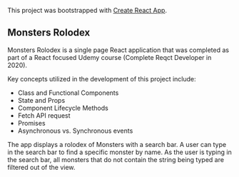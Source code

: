 This project was bootstrapped with [Create React App](https://github.com/facebook/create-react-app).

## Monsters Rolodex

Monsters Rolodex is a single page React application that was completed as part of a React focused Udemy course (Complete Reqct Developer in 2020).

Key concepts utilized in the development of this project include:
- Class and Functional Components
- State and Props
- Component Lifecycle Methods
- Fetch API request
- Promises
- Asynchronous vs. Synchronous events

The app displays a rolodex of Monsters with a search bar. A user can type in the search bar to find a specific monster by name. As the user is typing in the search bar, all monsters that do not contain the string being typed are filtered out of the view. 

